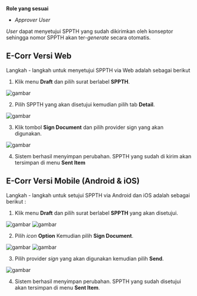 **Role yang sesuai**

- *Approver User*

*User* dapat menyetujui SPPTH yang sudah dikirimkan oleh konseptor sehingga nomor SPPTH akan ter-*generate* secara otomatis. 

## **E-Corr Versi Web**

Langkah - langkah untuk menyetujui SPPTH via Web adalah sebagai berikut

1. Klik menu **Draft** dan pilih surat berlabel **SPPTH**.

![gambar](SPPTH/SPPTH_Web/02TH29.png)

2. Pilih SPPTH yang akan disetujui kemudian pilih tab **Detail**.

![gambar](SPPTH/SPPTH_Web/02TH30.png)

3. Klik tombol **Sign Document** dan pilih provider sign yang akan digunakan. 

![gambar](SPPTH/SPPTH_Web/02TH31.png)

4. Sistem berhasil menyimpan perubahan. SPPTH yang sudah di kirim akan tersimpan di menu **Sent Item**


## **E-Corr Versi Mobile (Android & iOS)**

Langkah - langkah untuk setujui SPPTH via Android dan iOS adalah sebagai berikut :

1. Klik menu **Draft** dan pilih surat berlabel **SPPTH** yang akan disetujui.
   
![gambar](SPPTH/SPPTH_Android/SetujuiSPPTH/02A01.jpg) ![gambar](SPPTH/SPPTH_Android/SetujuiSPPTH/02A02.jpg)

2. Pilih _icon_ **Option** Kemudian pilih **Sign Document**.

![gambar](SPPTH/SPPTH_Android/SetujuiSPPTH/02A03.jpg) ![gambar](SPPTH/SPPTH_Android/SetujuiSPPTH/02A04.jpg)

3. Pilih provider _sign_ yang akan digunakan kemudian pilih **Send**.

 ![gambar](SPPTH/SPPTH_Android/SetujuiSPPTH/02A05.jpg)

4. Sistem berhasil menyimpan perubahan. SPPTH yang sudah disetujui akan tersimpan di menu **Sent Item**.

